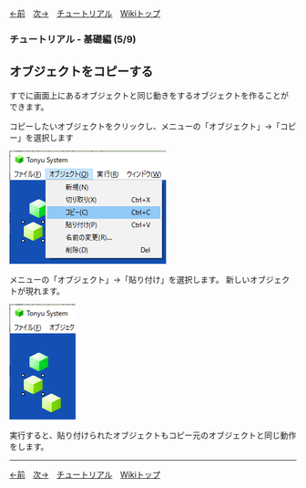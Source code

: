 

[←前](./tr-basic04)&emsp;[次→](./tr-basic06)&emsp;[チュートリアル](./tutorial)&emsp;[Wikiトップ](./)

<title>チュートリアル - 基礎編 (5/9) - オブジェクトをコピーする</title>

### チュートリアル - 基礎編 (5/9)
## オブジェクトをコピーする

すでに画面上にあるオブジェクトと同じ動きをするオブジェクトを作ることができます。

コピーしたいオブジェクトをクリックし、メニューの「オブジェクト」→「コピー」を選択します

![copy-obj.png](./img/copy-obj.png)

メニューの「オブジェクト」→「貼り付け」を選択します。 新しいオブジェクトが現れます。

![pasted.png](./img/pasted.png)

実行すると、貼り付けられたオブジェクトもコピー元のオブジェクトと同じ動作をします。

***

[←前](./tr-basic04)&emsp;[次→](./tr-basic06)&emsp;[チュートリアル](./tutorial)&emsp;[Wikiトップ](./)

